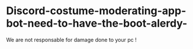 # Discord-costume-moderating-app-bot-need-to-have-the-boot-alerdy-
We are not responsable for damage done to your pc !
